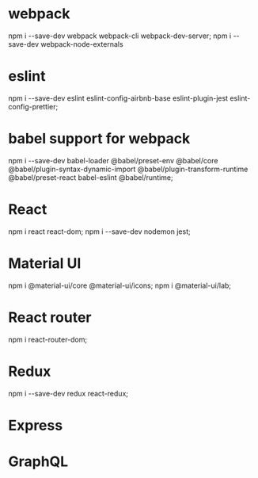 # webpack
npm i --save-dev webpack webpack-cli webpack-dev-server;
npm i --save-dev webpack-node-externals

# eslint
npm i --save-dev eslint eslint-config-airbnb-base eslint-plugin-jest eslint-config-prettier;

# babel support for webpack
npm i --save-dev babel-loader @babel/preset-env @babel/core @babel/plugin-syntax-dynamic-import @babel/plugin-transform-runtime @babel/preset-react babel-eslint @babel/runtime;

# React
npm i react react-dom;
npm i --save-dev nodemon jest;

# Material UI
npm i @material-ui/core @material-ui/icons;
npm i @material-ui/lab;

# React router
npm i react-router-dom;

# Redux
npm i --save-dev redux react-redux;


# Express


# GraphQL


